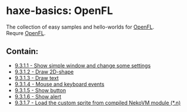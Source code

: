haxe-basics: OpenFL
=========================

The collection of easy samples and hello-worlds for [OpenFL](http://www.openfl.org/).<br/>
Requre [OpenFL](http://www.openfl.org/learn/docs/getting-started/).

## Contain:

* [9.3.1.1 - Show simple window and change some settings](./9.3.1.1_SimpleWindow/Source/Main.hx)
* [9.3.1.2 - Draw 2D-shape](./9.3.1.2_DrawShape/Source/Main.hx)
* [9.3.1.3 - Draw text](./9.3.1.3_DrawText/Source/Main.hx)
* [9.3.1.4 - Mouse and keyboard events](./9.3.1.4_MouseAndKeyboardEvents/Source/Main.hx)
* [9.3.1.5 - Show button](./9.3.1.5_ShowButton/Source/Main.hx)
* [9.3.1.6 - Show alert](./9.3.1.6_ShowAlert/Source/Main.hx)
* [9.3.1.7 - Load the custom sprite from compiled NekoVM module (*.n)](./9.3.1.7_SpriteFromNekoVMmodule)

